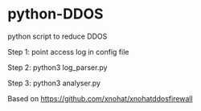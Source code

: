 # python-DDOS
python script to reduce DDOS


Step 1: point access log in config file

Step 2: python3 log_parser.py

Step 3: python3 analyser.py

Based on https://github.com/xnohat/xnohatddosfirewall
